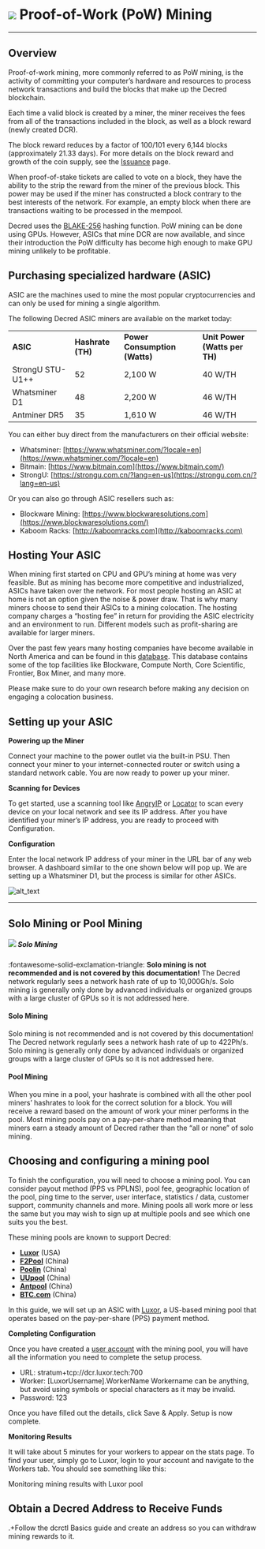 # <img class="dcr-icon" src="/img/dcr-icons/PoWMine.svg" /> Proof-of-Work (PoW) Mining

---

## Overview  

Proof-of-work mining, more commonly referred to as PoW mining, is the activity
of committing your computer’s hardware and resources to process network
transactions and build the blocks that make up the Decred blockchain.

Each time a valid block is created by a miner, the miner receives the fees from
all of the transactions included in the block, as well as a block reward (newly
created DCR).

The block reward reduces by a factor of 100/101 every 6,144 blocks
(approximately 21.33 days).
For more details on the block reward and growth of the coin supply, see the
[Issuance](../advanced/issuance.md) page.

When proof-of-stake tickets are called to vote on a block, they have the ability
to the strip the reward from the miner of the previous block.
This power may be used if the miner has constructed a block contrary to the best
interests of the network. For example, an empty block when there are
transactions waiting to be processed in the mempool.

Decred uses the [BLAKE-256](../research/blake-256-hash-function.md) hashing function. PoW mining can be done using GPUs. However, ASICs that mine DCR are now available, and since their introduction the PoW difficulty has become high enough to make GPU
mining unlikely to be profitable.
## Purchasing specialized hardware (ASIC)

ASIC are the machines used to mine the most popular cryptocurrencies and can only be used for mining a single algorithm. 

The following Decred ASIC miners are available on the market today:


<table>
  <tr>
   <td><strong>ASIC</strong>
   </td>
   <td><strong>Hashrate (TH)</strong>
   </td>
   <td><strong>Power Consumption (Watts)</strong>
   </td>
   <td><strong>Unit Power (Watts per TH)</strong>
   </td>
  </tr>
  <tr>
   <td>StrongU STU-U1++
   </td>
   <td>52
   </td>
   <td>2,100 W
   </td>
   <td>40 W/TH
   </td>
  </tr>
  <tr>
   <td>Whatsminer D1
   </td>
   <td>48
   </td>
   <td>2,200 W
   </td>
   <td>46 W/TH
   </td>
  </tr>
  <tr>
   <td>Antminer DR5
   </td>
   <td>35
   </td>
   <td>1,610 W
   </td>
   <td>46 W/TH
   </td>
  </tr>
</table>

You can either buy direct from the manufacturers on their official website:

*   Whatsminer: [https://www.whatsminer.com/?locale=en](https://www.whatsminer.com/?locale=en)
*   Bitmain: [https://www.bitmain.com](https://www.bitmain.com/)
*   StrongU: [https://strongu.com.cn/?lang=en-us](https://strongu.com.cn/?lang=en-us)

Or you can also go through ASIC resellers such as:

*   Blockware Mining: [https://www.blockwaresolutions.com](https://www.blockwaresolutions.com/)
*   Kaboom Racks: [http://kaboomracks.com](http://kaboomracks.com)

## Hosting Your ASIC

When mining first started on CPU and GPU’s mining at home was very feasible. But as mining has become more competitive and industrialized, ASICs have taken over the network. For most people hosting an ASIC at home is not an option given the noise & power draw. That is why many miners choose to send their ASICs to a mining colocation. The hosting company charges a “hosting fee” in return for providing the ASIC electricity and an environment to run. Different models such as profit-sharing are available for larger miners. 

Over the past few years many hosting companies have become available in North America and can be found in this [database](https://hashrateindex.com/farms). This database contains some of the top facilities like Blockware, Compute North, Core Scientific, Frontier, Box Miner, and many more. 

Please make sure to do your own research before making any decision on engaging a colocation business.


## Setting up your ASIC

**Powering up the Miner**

Connect your machine to the power outlet via the built-in PSU. Then connect your miner to your internet-connected router or switch using a standard network cable. You are now ready to power up your miner.

**Scanning for Devices**

To get started, use a scanning tool like [AngryIP](https://angryip.org/) or [Locator](https://minerstat.com/software/locator) to scan every device on your local network and see its IP address. After you have identified your miner’s IP address, you are ready to proceed with Configuration.

**Configuration**

Enter the local network IP address of your miner in the URL bar of any web browser. A dashboard similar to the one shown below will pop up. We are setting up a Whatsminer D1, but the process is similar for other ASICs.


![alt_text](images/image1.png "image_tooltip")

---

## Solo Mining or Pool Mining

##### <img class="dcr-icon" src="/img/dcr-icons/Solo.svg" /> Solo Mining

:fontawesome-solid-exclamation-triangle: **Solo mining is not recommended and is not covered by this documentation!** The Decred network regularly sees a network hash rate of up to 10,000Gh/s. Solo mining is generally only done by advanced individuals or organized groups with a large cluster of GPUs so it is not addressed here.
#### Solo Mining

Solo mining is not recommended and is not covered by this documentation! The Decred network regularly sees a network hash rate of up to 422Ph/s. Solo mining is generally only done by advanced individuals or organized groups with a large cluster of GPUs so it is not addressed here.


#### Pool Mining

When you mine in a pool, your hashrate is combined with all the other pool miners’ hashrates to look for the correct solution for a block. You will receive a reward based on the amount of work your miner performs in the pool. Most mining pools pay on a pay-per-share method meaning that miners earn a steady amount of Decred rather than the “all or none” of solo mining.


## Choosing and configuring a mining pool 

To finish the configuration, you will need to choose a mining pool. You can consider payout method (PPS vs PPLNS), pool fee, geographic location of the pool, ping time to the server, user interface, statistics / data, customer support, community channels and more. Mining pools all work more or less the same but you may wish to sign up at multiple pools and see which one suits you the best.

These mining pools are known to support Decred:



*   **[Luxor](https://mining.luxor.tech/coins/decred)** (USA)
*   **[F2Pool](https://www.f2pool.com/)** (China)
*   **[Poolin](https://www.poolin.com/)** (China)
*   **[UUpool](https://uupool.cn/dcr)** (China)
*   **[Antpool](https://antpool.com/)** (China)
*   **[BTC.com](https://btc.com/)** (China)

In this guide, we will set up an ASIC with [Luxor](https://mining.luxor.tech/), a US-based mining pool that operates based on the pay-per-share (PPS) payment method. 

**Completing Configuration**

Once you have created a [user account](https://mining.luxor.tech/account/signup) with the mining pool, you will have all the information you need to complete the setup process.



*   URL: stratum+tcp://dcr.luxor.tech:700
*   Worker: [LuxorUsername].WorkerName Workername can be anything, but avoid using symbols or special characters as it may be invalid.
*   Password: 123

Once you have filled out the details, click Save & Apply. Setup is now complete.

**Monitoring Results**

It will take about 5 minutes for your workers to appear on the stats page. To find your user, simply go to Luxor, login to your account and navigate to the Workers tab. You should see something like this:


Monitoring mining results with Luxor pool


## Obtain a Decred Address to Receive Funds 
.+Follow the dcrctl Basics guide and create an address so you can withdraw mining rewards to it.
